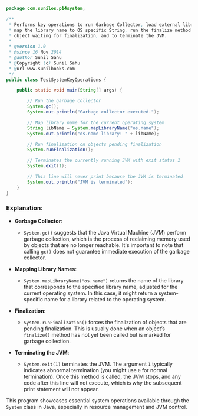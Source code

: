 
```java
package com.sunilos.p14system;

/**
 * Performs key operations to run Garbage Collector, load external libraries,
 * map the library name to OS specific String, run the finalize method for any
 * object waiting for finalization, and to terminate the JVM.
 * 
 * @version 1.0
 * @since 16 Nov 2014
 * @author Sunil Sahu
 * @Copyright (c) Sunil Sahu
 * @url www.sunilbooks.com
 */
public class TestSystemKeyOperations {

    public static void main(String[] args) {

        // Run the garbage collector
        System.gc(); 
        System.out.println("Garbage collector executed.");

        // Map library name for the current operating system
        String libName = System.mapLibraryName("os.name");
        System.out.println("os.name library: " + libName);

        // Run finalization on objects pending finalization
        System.runFinalization();

        // Terminates the currently running JVM with exit status 1
        System.exit(1);

        // This line will never print because the JVM is terminated
        System.out.println("JVM is terminated");
    }
}
```

### Explanation:
- **Garbage Collector**:
  - `System.gc()` suggests that the Java Virtual Machine (JVM) perform garbage collection, which is the process of reclaiming memory used by objects that are no longer reachable. It's important to note that calling `gc()` does not guarantee immediate execution of the garbage collector.

- **Mapping Library Names**:
  - `System.mapLibraryName("os.name")` returns the name of the library that corresponds to the specified library name, adjusted for the current operating system. In this case, it might return a system-specific name for a library related to the operating system.

- **Finalization**:
  - `System.runFinalization()` forces the finalization of objects that are pending finalization. This is usually done when an object’s `finalize()` method has not yet been called but is marked for garbage collection.

- **Terminating the JVM**:
  - `System.exit(1)` terminates the JVM. The argument `1` typically indicates abnormal termination (you might use `0` for normal termination). Once this method is called, the JVM stops, and any code after this line will not execute, which is why the subsequent print statement will not appear.

This program showcases essential system operations available through the `System` class in Java, especially in resource management and JVM control.
